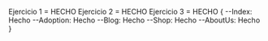 Ejercicio 1 = HECHO
Ejercicio 2 = HECHO
Ejercicio 3 = HECHO {
    --Index: Hecho
    --Adoption: Hecho
    --Blog: Hecho
    --Shop: Hecho
    --AboutUs: Hecho
}